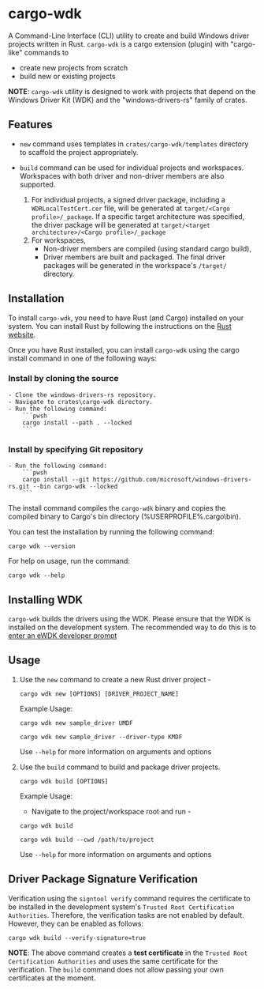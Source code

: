 # cargo-wdk

A Command-Line Interface (CLI) utility to create and build Windows driver projects written in Rust. 
`cargo-wdk` is a cargo extension (plugin) with "cargo-like" commands to
- create new projects from scratch 
- build new or existing projects

**NOTE**: `cargo-wdk` utility is designed to work with projects that depend on the Windows Driver Kit (WDK) and the "windows-drivers-rs" family of crates.

## Features

- `new` command uses templates in `crates/cargo-wdk/templates` directory to scaffold the project appropriately.

- `build` command can be used for individual projects and workspaces. Workspaces with both driver and non-driver members are also supported.

    1. For individual projects, a signed driver package, including a `WDRLocalTestCert.cer` file, will be generated at `target/<Cargo profile>/_package`. If a specific target architecture was specified, the driver package will be generated at `target/<target architecture>/<Cargo profile>/_package`
    2. For workspaces, 
        - Non-driver members are compiled (using standard cargo build), 
        - Driver members are built and packaged. The final driver packages will be generated in the workspace's `/target/` directory.

## Installation

To install `cargo-wdk`, you need to have Rust (and Cargo) installed on your system. You can install Rust by following the instructions on the [Rust website](https://www.rust-lang.org/tools/install).

Once you have Rust installed, you can install `cargo-wdk` using the cargo install command in one of the following ways:

### Install by cloning the source
    - Clone the windows-drivers-rs repository.
    - Navigate to crates\cargo-wdk directory.
    - Run the following command:
        ```pwsh
        cargo install --path . --locked
        ```

### Install by specifying Git repository
    - Run the following command:
        ```pwsh
        cargo install --git https://github.com/microsoft/windows-drivers-rs.git --bin cargo-wdk --locked
        ```

The install command compiles the `cargo-wdk` binary and copies the compiled binary to Cargo's bin directory (%USERPROFILE%.cargo\bin).

You can test the installation by running the following command:
```pwsh
cargo wdk --version
```

For help on usage, run the command:
```pwsh
cargo wdk --help
```

## Installing WDK

`cargo-wdk` builds the drivers using the WDK. Please ensure that the WDK is installed on the development system.
The recommended way to do this is to [enter an eWDK developer prompt](https://learn.microsoft.com/en-us/windows-hardware/drivers/develop/using-the-enterprise-wdk#getting-started)

## Usage

1. Use the `new` command to create a new Rust driver project - 
    ```pwsh
    cargo wdk new [OPTIONS] [DRIVER_PROJECT_NAME]
    ```
    
    Example Usage:
    ```pwsh
    cargo wdk new sample_driver UMDF
    ```
    ```pwsh
    cargo wdk new sample_driver --driver-type KMDF
    ```

    Use `--help` for more information on arguments and options

2. Use the `build` command to build and package driver projects.
    ```pwsh
    cargo wdk build [OPTIONS]
    ```
    
    Example Usage: 
    * Navigate to the project/workspace root and run - 
    ```pwsh 
    cargo wdk build 
    ```
    ```pwsh 
    cargo wdk build --cwd /path/to/project
    ```

    Use `--help` for more information on arguments and options

## Driver Package Signature Verification

Verification using the `signtool verify` command requires the certificate to be installed in the development system's `Trusted Root Certification Authorities`. Therefore, the verification tasks are not enabled by default. However, they can be enabled as follows: 

```pwsh
cargo wdk build --verify-signature=true
```

**NOTE**: The above command creates a **test certificate** in the `Trusted Root Certification Authorities` and uses the same certificate for the verification. The `build` command does not allow passing your own certificates at the moment.